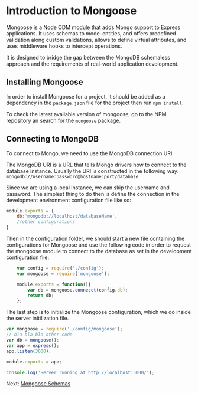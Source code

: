 # Introduction to Mongoose
Mongoose is a Node ODM module that adds Mongo support to Express applications. It uses schemas to model entities, and offers predefined validation along custom validations, allows to define virtual attributes, and uses middleware hooks to intercept operations.

It is designed to bridge the gap between the MongoDB schemaless approach and the requirements of real-world application development.

## Installing Mongoose
In order to install Mongoose for a project, it should be added as a dependency in the `package.json` file for the project then run `npm install`.

To check the latest available version of mongoose, go to the NPM repository an search for the `mongoose` package.

## Connecting to MongoDB
To connect to Mongo, we need to use the MongoDB connection URI.

The MongoDB URI is a URL that tells Mongo drivers how to connect to the database instance. Usually the URI is constructed in the following way: `mongodb://username:password@hostname:port/database`

Since we are using a local instance, we can skip the username and password. The simplest thing to do then is define the connection in the development environment configuration file like so:
```javascript
module.exports = {
    db:'mongodb://localhost/databaseName',
    //other configurations
}
```
Then in the configuration folder, we should start a new file containing the configurations for Mongoose and use the following code in order to request the mongoose module to connect to the database as set in the development configuration file:
```javascript
    var config = require('./config');
    var mongoose = require('mongoose');

    module.exports = function(){
        var db = mongoose.connecct(config.db);
        return db;
    };
```

The last step is to initialize the Mongoose configuration, which we do inside the server initilization file.
```javascript
var mongoose = require('./config/mongoose');
// bla bla bla other code
var db = mongoose();
var app = express();
app.listen(3000);

module.exports = app;

console.log('Server running at http://localhost:3000/');
```

Next: [Mongoose Schemas](mongooseSchemas.md)